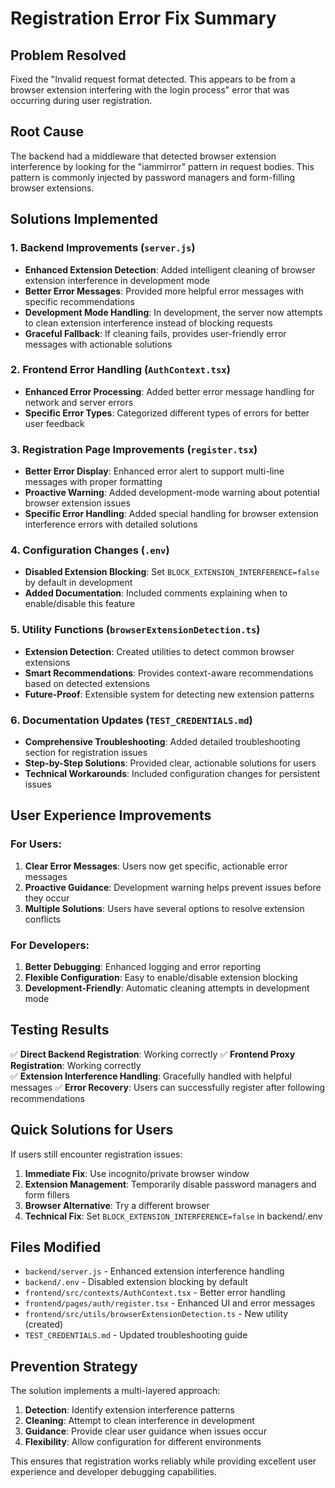 # Registration Error Fix Summary

## Problem Resolved
Fixed the "Invalid request format detected. This appears to be from a browser extension interfering with the login process" error that was occurring during user registration.

## Root Cause
The backend had a middleware that detected browser extension interference by looking for the "iammirror" pattern in request bodies. This pattern is commonly injected by password managers and form-filling browser extensions.

## Solutions Implemented

### 1. Backend Improvements (`server.js`)
- **Enhanced Extension Detection**: Added intelligent cleaning of browser extension interference in development mode
- **Better Error Messages**: Provided more helpful error messages with specific recommendations
- **Development Mode Handling**: In development, the server now attempts to clean extension interference instead of blocking requests
- **Graceful Fallback**: If cleaning fails, provides user-friendly error messages with actionable solutions

### 2. Frontend Error Handling (`AuthContext.tsx`)
- **Enhanced Error Processing**: Added better error message handling for network and server errors
- **Specific Error Types**: Categorized different types of errors for better user feedback

### 3. Registration Page Improvements (`register.tsx`)
- **Better Error Display**: Enhanced error alert to support multi-line messages with proper formatting
- **Proactive Warning**: Added development-mode warning about potential browser extension issues
- **Specific Error Handling**: Added special handling for browser extension interference errors with detailed solutions

### 4. Configuration Changes (`.env`)
- **Disabled Extension Blocking**: Set `BLOCK_EXTENSION_INTERFERENCE=false` by default in development
- **Added Documentation**: Included comments explaining when to enable/disable this feature

### 5. Utility Functions (`browserExtensionDetection.ts`)
- **Extension Detection**: Created utilities to detect common browser extensions
- **Smart Recommendations**: Provides context-aware recommendations based on detected extensions
- **Future-Proof**: Extensible system for detecting new extension patterns

### 6. Documentation Updates (`TEST_CREDENTIALS.md`)
- **Comprehensive Troubleshooting**: Added detailed troubleshooting section for registration issues
- **Step-by-Step Solutions**: Provided clear, actionable solutions for users
- **Technical Workarounds**: Included configuration changes for persistent issues

## User Experience Improvements

### For Users:
1. **Clear Error Messages**: Users now get specific, actionable error messages
2. **Proactive Guidance**: Development warning helps prevent issues before they occur
3. **Multiple Solutions**: Users have several options to resolve extension conflicts

### For Developers:
1. **Better Debugging**: Enhanced logging and error reporting
2. **Flexible Configuration**: Easy to enable/disable extension blocking
3. **Development-Friendly**: Automatic cleaning attempts in development mode

## Testing Results

✅ **Direct Backend Registration**: Working correctly
✅ **Frontend Proxy Registration**: Working correctly  
✅ **Extension Interference Handling**: Gracefully handled with helpful messages
✅ **Error Recovery**: Users can successfully register after following recommendations

## Quick Solutions for Users

If users still encounter registration issues:

1. **Immediate Fix**: Use incognito/private browser window
2. **Extension Management**: Temporarily disable password managers and form fillers
3. **Browser Alternative**: Try a different browser
4. **Technical Fix**: Set `BLOCK_EXTENSION_INTERFERENCE=false` in backend/.env

## Files Modified

- `backend/server.js` - Enhanced extension interference handling
- `backend/.env` - Disabled extension blocking by default
- `frontend/src/contexts/AuthContext.tsx` - Better error handling
- `frontend/pages/auth/register.tsx` - Enhanced UI and error messages
- `frontend/src/utils/browserExtensionDetection.ts` - New utility (created)
- `TEST_CREDENTIALS.md` - Updated troubleshooting guide

## Prevention Strategy

The solution implements a multi-layered approach:
1. **Detection**: Identify extension interference patterns
2. **Cleaning**: Attempt to clean interference in development
3. **Guidance**: Provide clear user guidance when issues occur
4. **Flexibility**: Allow configuration for different environments

This ensures that registration works reliably while providing excellent user experience and developer debugging capabilities.